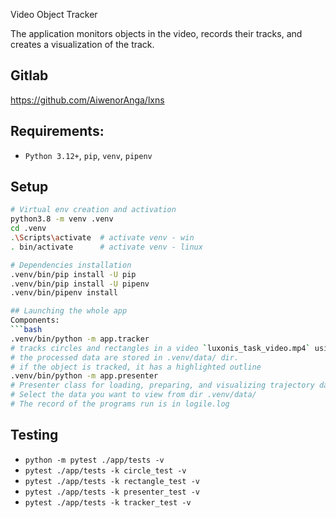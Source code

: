 Video Object Tracker

The application monitors objects in the video, records their tracks, and creates a visualization of the track.


## Gitlab
https://github.com/AiwenorAnga/lxns


## Requirements:
- `Python 3.12+`, `pip`, `venv`, `pipenv`


## Setup
```bash
# Virtual env creation and activation
python3.8 -m venv .venv
cd .venv
.\Scripts\activate  # activate venv - win
. bin/activate      # activate venv - linux

# Dependencies installation
.venv/bin/pip install -U pip
.venv/bin/pip install -U pipenv
.venv/bin/pipenv install

## Launching the whole app
Components:
```bash
.venv/bin/python -m app.tracker
# tracks circles and rectangles in a video `luxonis_task_video.mp4` using OpenCV.
# the processed data are stored in .venv/data/ dir.
# if the object is tracked, it has a highlighted outline
.venv/bin/python -m app.presenter
# Presenter class for loading, preparing, and visualizing trajectory data from JSON files.
# Select the data you want to view from dir .venv/data/
# The record of the programs run is in logile.log 
```

## Testing 
- `python -m pytest ./app/tests -v`
- `pytest ./app/tests -k circle_test -v`
- `pytest ./app/tests -k rectangle_test -v`
- `pytest ./app/tests -k presenter_test -v`
- `pytest ./app/tests -k tracker_test -v`